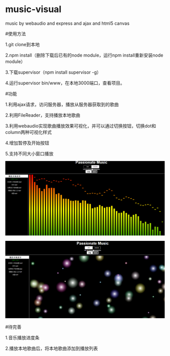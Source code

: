 # music-visual
music by webaudio and express and ajax and html5 canvas


#使用方法


1.git clone到本地


2.npm install（删除下载后已有的node module，运行npm install重新安装node module）


3.下载supervisor（npm install supervisor -g）


4.运行supervisor bin/www，在本地3000端口，查看项目。


#功能


1.利用ajax请求，访问服务器，播放从服务器获取到的歌曲


2.利用FileReader，支持播放本地歌曲


3.利用webaudio实现歌曲播放效果可视化，并可以通过切换按钮，切换dot和column两种可视化样式


4.增加暂停及开始按钮


5.支持不同大小窗口播放

![image](https://github.com/sanfollb/music-visual/blob/master/pic/QQ%E5%9B%BE%E7%89%8720170601181124.png)

![image](https://github.com/sanfollb/music-visual/blob/master/pic/QQ%E5%9B%BE%E7%89%8720170601181204.png)

#待完善


1.音乐播放进度条


2.播放本地歌曲后，将本地歌曲添加到播放列表
